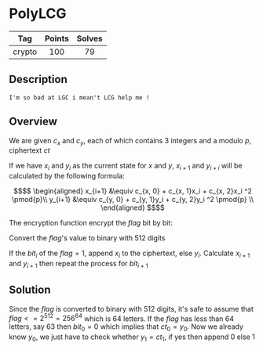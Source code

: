 # PolyLCG
|**Tag** | **Points** | **Solves**|
|:------:|:----------:|:---------:|
|crypto  |     100   |     79    |

## Description
```
I'm so bad at LGC i mean't LCG help me !
```

## Overview

We are given $c_x$ and $c_y$, each of which contains 3 integers and a modulo $p$, ciphertext $ct$

If we have $x_i$ and $y_i$ as the current state for $x$ and $y$, $x_{i+1}$ and $y_{i+i}$ will be calculated by the following formula:

```math
$$
\begin{aligned}

x_{i+1} &\equiv c_{x, 0} + c_{x, 1}x_i + c_{x, 2}x_i ^2 \pmod{p}\\
y_{i+1} &\equiv c_{y, 0} + c_{y, 1}y_i + c_{y, 2}y_i ^2 \pmod{p} \\
\end{aligned}
$$
```
The encryption function encrypt the $flag$ bit by bit:

Convert the $flag$'s value to binary with 512 digits

If the $bit_i$ of the $flag=1$, append $x_i$ to the ciphertext, else $y_i$. Calculate $x_{i+1}$ and $y_{i+1}$ then repeat the process for $bit_{i+1}$

## Solution

Since the $flag$ is converted to binary with 512 digits, it's safe to assume that $flag <= 2^{512} = 256^{64}$ which is 64 letters. If the $flag$ has less than $64$ letters, say $63$ then $bit_0 = 0$ which implies that $ct_0 = y_0$. Now we already know $y_0$, we just have to check whether $y_1 = ct_1$, if yes then append $0$ else $1$


